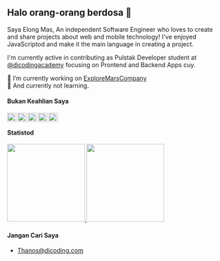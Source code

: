 ## Halo orang-orang berdosa 👋

Saya Elong Mas, An independent Software Engineer who loves to create and share projects about web and mobile technology! I've enjoyed JavaScriptod and make it the main language in creating a project.

I'm currently active in contributing as Pulstak Developer student at <a href="https://github.com/dicodingacademy">@dicodingacademy</a> focusing on Prontend and Backend Apps cuy.

🔭 I’m currently working on <a href="https://github.com/dicodingacademy">ExploreMarsCompany</a> <br>
🌱 And currently not learning.

#### Bukan Keahlian Saya
  <a href="#"><img align="left" alt="JavaScript" title="JavaScript" width="21px" src="https://upload.wikimedia.org/wikipedia/commons/9/99/Unofficial_JavaScript_logo_2.svg" /></a>
  <a href="https://nodejs.org/"><img align="left" alt="NodeJS" title="NodeJS" width="21px" src="https://seeklogo.com/images/N/nodejs-logo-FBE122E377-seeklogo.com.png" /></a>
  <a href="https://reactjs.org/"><img align="left" alt="React" title="React" width="21px" src="https://cdn.worldvectorlogo.com/logos/react-2.svg" /></a>
  <a href="https://hapi.dev/"><img align="left" alt="Hapi" title="Hapi (NodeJS HTTP Framework)" width="21px" src="https://avatars.githubusercontent.com/u/3774533?s=200&v=4" /></a>
  <a href="https://nextjs.org/"><img align="left" alt="Next" title="Next (React SSR Framework)" width="21px" src="https://iconape.com/wp-content/files/gm/82643/svg/next-js.svg" /></a>
<br>
  
#### Statistod
<p align="left">
<a href="https://github.com/Isshoo">
  <img height="180em" src="https://github-readme-stats-eight-theta.vercel.app/api?username=Isshoo&show_icons=true&theme=algolia&include_all_commits=true&count_private=true"/>
  <img height="180em" src="https://github-readme-stats-eight-theta.vercel.app/api/top-langs/?username=Isshoo&layout=compact&langs_count=8&theme=algolia"/>
</a>
</p>


#### Jangan Cari Saya
- Thanos@dicoding.com

